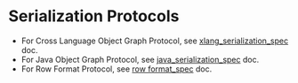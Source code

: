 # Serialization Protocols
- For Cross Language Object Graph Protocol, see [xlang_serialization_spec](./xlang_serialization_spec.md) doc.
- For Java Object Graph Protocol, see [java_serialization_spec](java_serialization_spec.md) doc.
- For Row Format Protocol, see [row format_spec](./row_format.md) doc.
